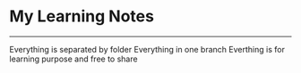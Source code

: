 # My Learning Notes
---
Everything is separated by folder
Everything in one branch
Everthing is for learning purpose and free to share
